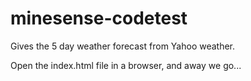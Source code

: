 minesense-codetest
==================

Gives the 5 day weather forecast from Yahoo weather.

Open the index.html file in a browser, and away we go...
